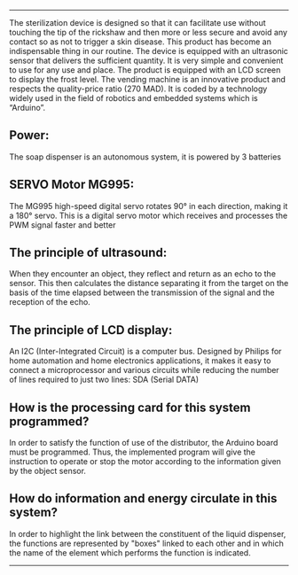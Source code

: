 -----------------------------------------------------------------------------------------------------------------------------------------------------------------------
The sterilization device is designed so that it can facilitate use without touching the tip of the rickshaw and then more or less secure and avoid any contact so as not to trigger a skin disease. This product has become an indispensable thing in our routine. The device is equipped with an ultrasonic sensor that delivers the sufficient quantity. It is very simple and convenient to use for any use and place. The product is equipped with an LCD screen to display the frost level. The vending machine is an innovative product and respects the quality-price ratio (270 MAD). It is coded by a technology widely used in the field of robotics and embedded systems which is “Arduino”.

Power:
------

The soap dispenser is an autonomous system, it is powered by 3 batteries

SERVO Motor MG995:
------------------
The MG995 high-speed digital servo rotates 90° in each direction, making it a 180° servo. This is a digital servo motor which receives and processes the PWM signal faster and better

The principle of ultrasound:
----------------------------
When they encounter an object, they reflect and return as an echo to the sensor. This then calculates the distance separating it from the target on the basis of the time elapsed between the transmission of the signal and the reception of the echo.

The principle of LCD display:
-----------------------------
An I2C (Inter-Integrated Circuit) is a computer bus. Designed by Philips for home automation and home electronics applications, it makes it easy to connect a microprocessor and various circuits while reducing the number of lines required to just two lines: SDA (Serial DATA)

How is the processing card for this system programmed?
------------------------------------------------------
In order to satisfy the function of use of the distributor, the Arduino board must be programmed. Thus, the implemented program will give the instruction to operate or stop the motor according to the information given by the object sensor.

How do information and energy circulate in this system?
-------------------------------------------------------
In order to highlight the link between the constituent of the liquid dispenser, the functions are represented by "boxes" linked to each other and in which the name of the element which performs the function is indicated.


-----------------------------------------------------------------------------------------------------------------------------------------------------------------------

